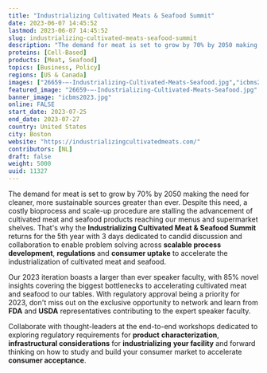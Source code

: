 ```yaml
---
title: "Industrializing Cultivated Meats & Seafood Summit"
date: 2023-06-07 14:45:52
lastmod: 2023-06-07 14:45:52
slug: industrializing-cultivated-meats-seafood-summit
description: "The demand for meat is set to grow by 70% by 2050 making the need for cleaner, more sustainable sources greater than ever. Despite this need, a costly bioprocess and scale-up procedure are stalling the advancement of cultivated meat and seafood products reaching our menus and supermarket shelves."
proteins: [Cell-Based]
products: [Meat, Seafood]
topics: [Business, Policy]
regions: [US & Canada]
images: ["26659-–-Industrializing-Cultivated-Meats-Seafood.jpg","icbms2023.jpg"]
featured_image: "26659-–-Industrializing-Cultivated-Meats-Seafood.jpg"
banner_image: "icbms2023.jpg"
online: FALSE
start_date: 2023-07-25
end_date: 2023-07-27
country: United States
city: Boston
website: "https://industrializingcultivatedmeats.com/"
contributors: [NL]
draft: false
weight: 5000
uuid: 11327
---
```

The demand for meat is set to grow by 70% by 2050 making the need for
cleaner, more sustainable sources greater than ever. Despite this need,
a costly bioprocess and scale-up procedure are stalling the advancement
of cultivated meat and seafood products reaching our menus and
supermarket shelves. That's why the **Industrializing Cultivated Meat &
Seafood Summit** returns for the 5th year with 3 days dedicated to
candid discussion and collaboration to enable problem solving across
**scalable process development**, **regulations** and **consumer
uptake** to accelerate the industrialization of cultivated meat and
seafood.

Our 2023 iteration boasts a larger than ever speaker faculty, with 85%
novel insights covering the biggest bottlenecks to accelerating
cultivated meat and seafood to our tables. With regulatory approval
being a priority for 2023, don't miss out on the exclusive opportunity
to network and learn from **FDA** and **USDA** representatives
contributing to the expert speaker faculty.

Collaborate with thought-leaders at the end-to-end workshops dedicated
to exploring regulatory requirements for **product**
**characterization**, **infrastructural considerations** for
**industrializing** **your facility** and forward thinking on how to
study and build your consumer market to accelerate **consumer
acceptance**.

